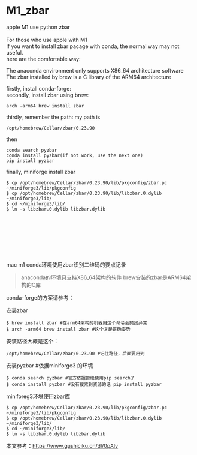 # M1_zbar

apple M1 use python zbar <br />
<br/>
For those who use apple with M1 <br />
If you want to install zbar pacage with conda, the normal way may not useful. <br />
here are the comfortable way: <br />

The anaconda environment only supports X86_64 architecture software <br />
The zbar installed by brew is a C library of the ARM64 architecture <br />

firstly, install conda-forge: <br />
secondly, install zbar using brew: <br />
```shell
arch -arm64 brew install zbar
```

thirdly, remember the path: my path is 
```shell
/opt/homebrew/Cellar/zbar/0.23.90
```

then
```shell
conda search pyzbar 
conda install pyzbar(if not work, use the next one)
pip install pyzbar
```


finally, miniforge install zbar
```shell
$ cp /opt/homebrew/Cellar/zbar/0.23.90/lib/pkgconfig/zbar.pc ~/miniforge3/lib/pkgconfig
$ cp /opt/homebrew/Cellar/zbar/0.23.90/lib/libzbar.0.dylib ~/miniforge3/lib/
$ cd ~/miniforge3/lib/
$ ln -s libzbar.0.dylib libzbar.dylib
```

<br /><br /><br /><br /><br /><br />

mac m1 conda环境使用zbar识别二维码的要点记录 <br />

> anaconda的环境只支持X86_64架构的软件
> brew安装的zbar是ARM64架构的C库

conda-forge的方案请参考：


安装zbar
```shell
$ brew install zbar #在arm64架构的机器用这个命令会抛出异常
$ arch -arm64 brew install zbar #这个才是正确姿势
```


安装路径大概是这个：

```shell
/opt/homebrew/Cellar/zbar/0.23.90 #记住路径，后面要用到
```

安装pyzbar
#依据miniforge3 的环境
```shell
$ conda search pyzbar #官方依据拒绝使用pip search了
$ conda install pyzbar #没有搜索到资源的话 pip install pyzbar
```

miniforeg3环境使用zbar库
```shell
$ cp /opt/homebrew/Cellar/zbar/0.23.90/lib/pkgconfig/zbar.pc ~/miniforge3/lib/pkgconfig
$ cp /opt/homebrew/Cellar/zbar/0.23.90/lib/libzbar.0.dylib ~/miniforge3/lib/
$ cd ~/miniforge3/lib/
$ ln -s libzbar.0.dylib libzbar.dylib
```

本文参考：https://www.gushiciku.cn/dl/0pAlv
